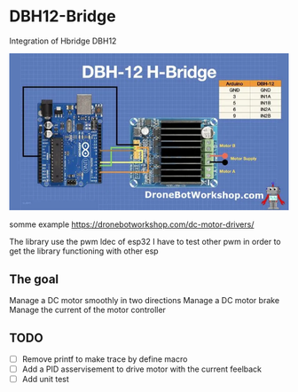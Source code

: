 #  DBH12-Bridge

Integration of Hbridge DBH12 

![DBH-12-hookup](docs/DBH-12-hookup.webp)

somme example https://dronebotworkshop.com/dc-motor-drivers/


The library use the pwm ldec of esp32 I have to test other pwm in order to get the library functioning with other esp 

## The goal

Manage a DC motor smoothly in two directions
Manage a DC motor brake
Manage the current of the motor controller


## TODO

- [ ] Remove printf to make trace by define macro
- [ ] Add a PID asservisement to drive motor with the current feelback
- [ ] Add unit test